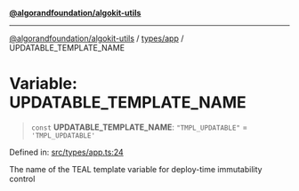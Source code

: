 [**@algorandfoundation/algokit-utils**](../../../README.md)

***

[@algorandfoundation/algokit-utils](../../../README.md) / [types/app](../README.md) / UPDATABLE\_TEMPLATE\_NAME

# Variable: UPDATABLE\_TEMPLATE\_NAME

> `const` **UPDATABLE\_TEMPLATE\_NAME**: `"TMPL_UPDATABLE"` = `'TMPL_UPDATABLE'`

Defined in: [src/types/app.ts:24](https://github.com/algorandfoundation/algokit-utils-ts/blob/main/src/types/app.ts#L24)

The name of the TEAL template variable for deploy-time immutability control
